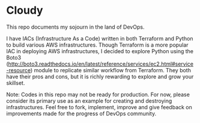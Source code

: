 # Cloudy

This repo documents my sojourn in the land of DevOps. 

I have IACs (Infrastructure As a Code) written in both Terraform and Python to build various AWS infrastructures. Though Terraform is a more popular IAC in deploying AWS infrastructures, I decided to explore Python using the Boto3 (http://boto3.readthedocs.io/en/latest/reference/services/ec2.html#service-resource) module to replicate similar workflow from Terraform. They both have their pros and cons, but it is richly rewarding to explore and grow your skillset.

Note:
Codes in this repo may not be ready for production. For now, please consider its primary use as an example for creating and destroying infrastructures. Feel free to fork, implement, improve and give feedback on improvements made for the progress of DevOps community.
